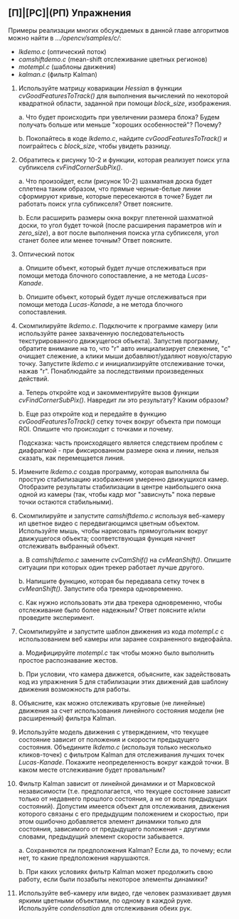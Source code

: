 ## [П]|[РС]|(РП) Упражнения

Примеры реализации многих обсуждаемых в данной главе алгоритмов можно найти в *.../opencv/samples/c/*:

* *lkdemo.c* (оптический поток)
* *camshiftdemo.c* (mean-shift отслеживание цветных регионов)
* *motempl.c* (шаблоны движения)
* *kalman.c* (фильтр Kalman)


1. Используйте матрицу ковариации *Hessian* в функции *cvGoodFeaturesToTrack()* для выполнения вычислений по некоторой квадратной области, заданной при помощи *block_size*, изображения.

	a. Что будет происходить при увеличении размера блока? Будем получать больше или меньше "хороших особенностей"? Почему?

	b. Покопайтесь в коде *lkdemo.c*, найдите *cvGoodFeaturesToTrack()* и поиграйтесь с *block_size*, чтобы увидеть разницу.

2. Обратитесь к рисунку 10-2 и функции, которая реализует поиск угла субпикселя *cvFindCornerSubPix()*.

	a. Что произойдет, если (рисунок 10-2) шахматная доска будет сплетена таким образом, что прямые черные-белые линии сформируют кривые, которые пересекаются в точке? Будет ли работать поиск угла субпикселя? Ответ поясните.

	b. Если расширить размеры окна вокруг плетенной шахматной доски, то угол будет точкой (после расширения параметров *win* и *zero_size*), а вот после выполнения поиска угла субпикселя, угол станет более или менее точным? Ответ поясните.

3. Оптический поток

	a. Опишите объект, который будет лучше отслеживаться при помощи метода блочного сопоставление, а не метода *Lucas-Kanade*.

	b. Опишите объект, который будет лучше отслеживаться при помощи метода *Lucas-Kanade*, а не метода блочного сопоставления.

4. Скомпилируйте *lkdemo.c*. Подключите к программе камеру (или используйте ранее захваченную последовательность текстурированного движущегося объекта). Запустив программу, обратите внимание на то, что "r" авто инициализирует слежение, "c" очищает слежение, а клики мыши добавляют/удаляют новую/старую точку. Запустите *lkdemo.c* и инициализируйте отслеживание точки, нажав "r". Понаблюдайте за последствиями произведенных действий.

	a. Теперь откройте код и закомментируйте вызов функции *cvFindCornerSubPix()*. Навредит ли это результату? Каким образом?

	b. Еще раз откройте код и передайте в функцию *cvGoodFeaturesToTrack()* сетку точек вокруг объекта при помощи ROI. Опишите что происходит с точками и почему.
	
	Подсказка: часть происходящего является следствием проблем с диафрагмой - при фиксированном размере окна и линии, нельзя сказать, как перемещается линия.

5. Измените *lkdemo.c* создав программу, которая выполняла бы простую стабилизацию изображения умеренно движущихся камер. Отобразите результаты стабилизации в центре наибольшего окна одной из камеры (так, чтобы кадр мог "зависнуть" пока первые точки остаются стабильными).

6. Скомпилируйте и запустите *camshiftdemo.c* используя веб-камеру ил цветное видео с передвигающимся цветным объектом. Используйте мышь, чтобы нарисовать прямоугольник вокруг движущегося объекта; соответствующая функция начнет отслеживать выбранный объект.

	a. В *camshiftdemo.c* замените *cvCamShif()* на *cvMeanShift()*. Опишите ситуации при которых один трекер работает лучше другого.

	b. Напишите функцию, которая бы передавала сетку точек в *cvMeanShift()*. Запустите оба трекера одновременно.

	c. Как нужно использовать эти два трекера одновременно, чтобы отслеживание было более надежным? Ответ поясните и/или проведите эксперимент.

7. Скомпилируйте и запустите шаблон движения из кода *motempl.c* с использованием веб камеры или заранее сохраненного видеофайла.

	a. Модифицируйте *motempl.c* так чтобы можно было выполнить простое распознавание жестов.

	b. При условии, что камера движется, объясните, как задействовать код из упражнения 5 для стабилизации этих движений дав шаблону движения возможность для работы.

8. Объясните, как можно отслеживать круговые (не линейные) движения за счет использования линейного состояния модели (не расширенный) фильтра Kalman.

9. Используйте модель движения с утверждением, что текущее состояние зависит от положения и скорости предыдущего состояния. Объедините *lkdemo.c* (используя только несколько кликов-точек) с фильтром Kalman для отслеживания лучших точек *Lucas-Kanade*. Покажите неопределенность вокруг каждой точки. В каком месте отслеживание будет провальным?

10. Фильтр Kalman зависит от линейной динамики и от Марковской независимости (т.е. предполагается, что текущее состояние зависит только от недавнего прошлого состояния, а не от всех предыдущих состояний). Допустим имеется объект для отслеживания, движения которого связаны с его предыдущим положением и скоростью, при этом ошибочно добавляется элемент динамики только для состояния, зависимого от предыдущего положения - другими словами, предыдущий элемент скорости забывается.

	a. Сохраняются ли предположения Kalman? Если да, то почему; если нет, то какие предположения нарушаются.

	b. При каких условиях фильтр Kalman может продолжить свою работу, если были позабыты некоторое элементы динамики?

11. Используйте веб-камеру или видео, где человек размахивает двумя яркими цветными объектами, по одному в каждой руке. Используйте *condensation* для отслеживания обеих рук.